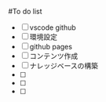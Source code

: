 #To do list


- [ ] vscode github
- [ ] 環境設定
- [ ] github pages
- [ ] コンテンツ作成
- [ ] ナレッジベースの構築
- [ ]
- [ ]
- [ ]